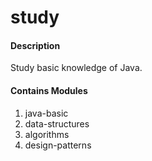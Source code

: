 # study

#### Description
Study basic knowledge of Java.

#### Contains Modules

1. java-basic
2. data-structures
3. algorithms
4. design-patterns